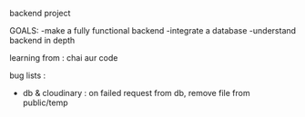 backend project

GOALS:
    -make a fully functional backend
    -integrate a database
    -understand backend in depth

learning from : chai aur code


bug lists :
- db & cloudinary : on failed request from db, 
                    remove file from public/temp